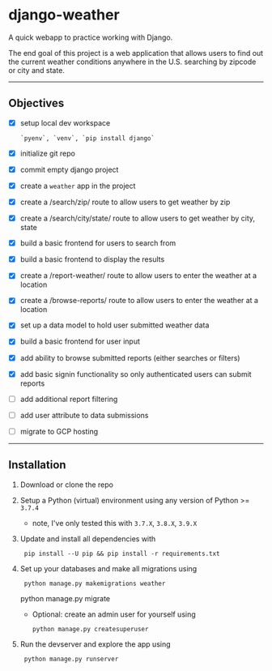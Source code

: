 # django-weather

A quick webapp to practice working with Django.

The end goal of this project is a web application that allows users to find out the current weather conditions anywhere in the U.S. searching by zipcode or city and state.

---

## Objectives

- [x] setup local dev workspace

      `pyenv`, `venv`, `pip install django`
- [x] initialize git repo

- [x] commit empty django project

- [x] create a `weather` app in the project

- [x] create a /search/zip/ route to allow users to get weather by zip

- [x] create a /search/city/state/ route to allow users to get weather by city, state

- [x] build a basic frontend for users to search from

- [x] build a basic frontend to display the results

- [x] create a /report-weather/ route to allow users to enter the weather at a location

- [x] create a /browse-reports/ route to allow users to enter the weather at a location

- [x] set up a data model to hold user submitted weather data

- [x] build a basic frontend for user input

- [x] add ability to browse submitted reports (either searches or filters)

- [x] add basic signin functionality so only authenticated users can submit reports

- [ ] add additional report filtering

- [ ] add user attribute to data submissions

- [ ] migrate to GCP hosting

---

## Installation

1. Download or clone the repo
1. Setup a Python (virtual) environment using any version of Python >= `3.7.4`
    - note, I've only tested this with `3.7.X`, `3.8.X`, `3.9.X`
1. Update and install all dependencies with

        pip install --U pip && pip install -r requirements.txt

1. Set up your databases and make all migrations using

        python manage.py makemigrations weather
      python manage.py migrate

    - Optional: create an admin user for yourself using

          python manage.py createsuperuser
1. Run the devserver and explore the app using

        python manage.py runserver
